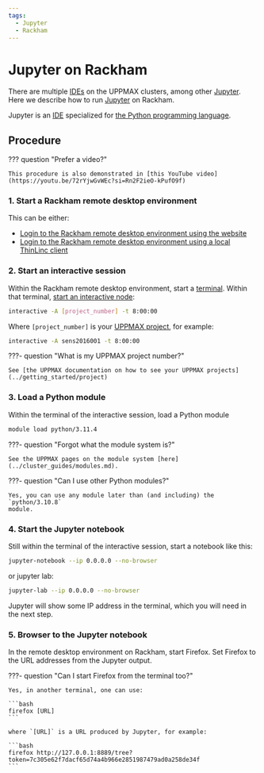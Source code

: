 ```yaml
---
tags:
  - Jupyter
  - Rackham
---
```


# Jupyter on Rackham

There are multiple [IDEs](../software/ides.md) on the UPPMAX clusters,
among other [Jupyter](../software/jupyter.md).
Here we describe how to run [Jupyter](../software/jupyter.md)
on Rackham.

Jupyter is an [IDE](../software/ides.md) specialized for
[the Python programming language](../software/python.md).

## Procedure

??? question "Prefer a video?"

    This procedure is also demonstrated in [this YouTube video](https://youtu.be/72rYjwGvWEc?si=Rn2F2ieO-kPufO9f)

### 1. Start a Rackham remote desktop environment

This can be either:

- [Login to the Rackham remote desktop environment using the website](login_rackham_remote_desktop_website.md)
- [Login to the Rackham remote desktop environment using a local ThinLinc client](login_rackham_remote_desktop_local_thinlinc_client.md)

### 2. Start an interactive session

Within the Rackham remote desktop environment, start a [terminal](../software/terminal.md).
Within that terminal,
[start an interactive node](../cluster_guides/start_interactive_node_on_rackham.md):

```bash
interactive -A [project_number] -t 8:00:00
```

Where `[project_number]` is your
[UPPMAX project](../getting_started/project.md), for example:

```bash
interactive -A sens2016001 -t 8:00:00
```

???- question "What is my UPPMAX project number?"

    See [the UPPMAX documentation on how to see your UPPMAX projects](../getting_started/project)

### 3. Load a Python module

Within the terminal of the interactive session,
load a Python module

```bash
module load python/3.11.4
```

???- question "Forgot what the module system is?"

    See the UPPMAX pages on the module system [here](../cluster_guides/modules.md).

???- question "Can I use other Python modules?"

    Yes, you can use any module later than (and including) the `python/3.10.8`
    module.

### 4. Start the Jupyter notebook

Still within the terminal of the interactive session,
start a notebook like this:

```bash
jupyter-notebook --ip 0.0.0.0 --no-browser
```

or jupyter lab:

``` bash
jupyter-lab --ip 0.0.0.0 --no-browser
```

Jupyter will show some IP address in the terminal,
which you will need in the next step.

### 5. Browser to the Jupyter notebook

In the remote desktop environment on Rackham, start Firefox.
Set Firefox to the URL addresses from the Jupyter output.

???- question "Can I start Firefox from the terminal too?"

    Yes, in another terminal, one can use:

    ```bash
    firefox [URL]
    ```

    where `[URL]` is a URL produced by Jupyter, for example:

    ```bash
    firefox http://127.0.0.1:8889/tree?token=7c305e62f7dacf65d74a4b966e2851987479ad0a258de34f
    ```
